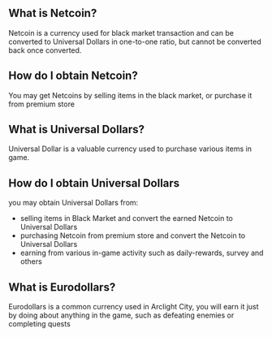 ## What is Netcoin?
Netcoin is a currency used for black market transaction and can be converted to Universal Dollars in one-to-one ratio, but cannot be converted back once converted.

## How do I obtain Netcoin?
You may get Netcoins by selling items in the black market, or purchase it from premium store

## What is Universal Dollars?
Universal Dollar is a valuable currency used to purchase various items in game.

## How do I obtain Universal Dollars
you may obtain Universal Dollars from:
- selling items in Black Market and convert the earned Netcoin to Universal Dollars
- purchasing Netcoin from premium store and convert the Netcoin to Universal Dollars
- earning from various in-game activity such as daily-rewards, survey and others

## What is Eurodollars?
Eurodollars is a common currency used in Arclight City, you will earn it just by doing about anything in the game, such as defeating enemies or completing quests